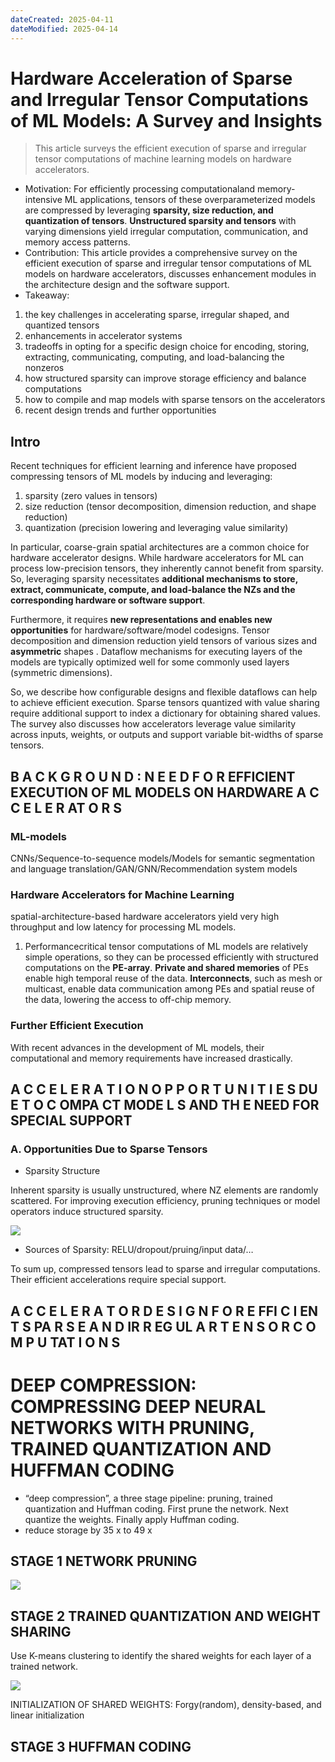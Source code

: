 ```yaml
---
dateCreated: 2025-04-11
dateModified: 2025-04-14
---
```

# Hardware Acceleration of Sparse and Irregular Tensor Computations of ML Models: A Survey and Insights

> This article surveys the efficient execution of sparse and irregular tensor computations of machine learning models on hardware accelerators.

- Motivation: For efficiently processing computationaland memory-intensive ML applications, tensors of these overparameterized models are compressed by leveraging **sparsity, size reduction, and quantization of tensors**. **Unstructured sparsity and tensors** with varying dimensions yield irregular computation, communication, and memory access patterns.
- Contribution: This article provides a comprehensive survey on the efficient execution of sparse and irregular tensor computations of ML models on hardware accelerators, discusses enhancement modules in the architecture design and the software support.
- Takeaway:
1. the key challenges in accelerating sparse, irregular shaped, and quantized tensors
2. enhancements in accelerator systems
3. tradeoffs in opting for a specific design choice for encoding, storing, extracting, communicating, computing, and load-balancing the nonzeros
4. how structured sparsity can improve storage efficiency and balance computations
5. how to compile and map models with sparse tensors on the accelerators
6. recent design trends and further opportunities

## Intro

Recent techniques for efficient learning and inference have proposed compressing tensors of ML models by inducing and leveraging:

1. sparsity (zero values in tensors)
2. size reduction (tensor decomposition, dimension reduction, and shape reduction)
3. quantization (precision lowering and leveraging value similarity)

In particular, coarse-grain spatial architectures are a common choice for hardware accelerator designs. While hardware accelerators for ML can process low-precision tensors, they inherently cannot benefit from sparsity. So, leveraging sparsity necessitates **additional mechanisms to store, extract, communicate, compute, and load-balance the NZs and the corresponding hardware or software support**.

Furthermore, it requires **new representations and enables new opportunities** for hardware/software/model codesigns. Tensor decomposition and dimension reduction yield tensors of various sizes and **asymmetric** shapes . Dataflow mechanisms for executing layers of the models are typically optimized well for some commonly used layers (symmetric dimensions).

So, we describe how configurable designs and flexible dataflows can help to achieve efficient execution. Sparse tensors quantized with value sharing require additional support to index a dictionary for obtaining shared values. The survey also discusses how accelerators leverage value similarity across inputs, weights, or outputs and support variable bit-widths of sparse tensors.

## B A C K G R O U N D : N E E D F O R EFFICIENT EXECUTION OF ML MODELS ON HARDWARE A C C E L E R AT O R S
### ML-models

CNNs/Sequence-to-sequence models/Models for semantic segmentation and language translation/GAN/GNN/Recommendation system models

### Hardware Accelerators for Machine Learning

spatial-architecture-based hardware accelerators yield very high throughput and low latency for processing ML models.

1. Performancecritical tensor computations of ML models are relatively simple operations, so they can be processed efficiently with structured computations on the **PE-array**. **Private and shared memories** of PEs enable high temporal reuse of the data. **Interconnects**, such as mesh or multicast, enable data communication among PEs and spatial reuse of the data, lowering the access to off-chip memory.

### Further Efficient Execution

With recent advances in the development of ML models, their computational and memory requirements have increased drastically.

## A C C E L E R A T I O N O P P O R T U N I T I E S DU E T O C OMPA CT MODE L S AND TH E NEED FOR SPECIAL SUPPORT
### A. Opportunities Due to Sparse Tensors

- Sparsity Structure

Inherent sparsity is usually unstructured, where NZ elements are randomly scattered. For improving execution efficiency, pruning techniques or model operators induce structured sparsity.

![](sparistystructure.png)

- Sources of Sparsity: RELU/dropout/pruing/input data/…

To sum up, compressed tensors lead to sparse and irregular computations. Their efficient accelerations require special support.

## A C C E L E R A T O R D E S I G N F O R E FFI C I EN T S PA R S E A N D IR R EG UL A R T E N S O R C O M P U TAT I O N S

# DEEP COMPRESSION: COMPRESSING DEEP NEURAL NETWORKS WITH PRUNING, TRAINED QUANTIZATION AND HUFFMAN CODING

- “deep compression”, a three stage pipeline: pruning, trained quantization and Huffman coding. First prune the network. Next quantize the weights. Finally apply Huffman coding.
- reduce storage by 35 x to 49 x

## STAGE 1 NETWORK PRUNING

![](3stagecompression.png)

## STAGE 2 TRAINED QUANTIZATION AND WEIGHT SHARING

Use K-means clustering to identify the shared weights for each layer of a trained network.

![](weightsharing.png)

INITIALIZATION OF SHARED WEIGHTS: Forgy(random), density-based, and linear initialization
## STAGE 3 HUFFMAN CODING